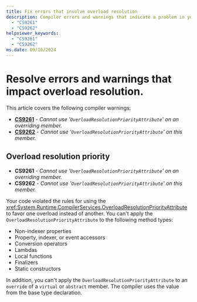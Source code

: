 ```yaml
---
title: Fix errors that involve overload resolution
description: Compiler errors and warnings that indicate a problem in your code related to overload resolution. Learn causes and fixes for these errors.
  - "CS9261"
  - "CS9262"
helpviewer_keywords:
  - "CS9261"
  - "CS9262"
ms.date: 09/10/2024
---
```

# Resolve errors and warnings that impact overload resolution.

This article covers the following compiler warnings:

- [**CS9261**](#overload-resolution-priority) - *Cannot use '`OverloadResolutionPriorityAttribute`' on an overriding member.*
- [**CS9262**](#overload-resolution-priority) - *Cannot use '`OverloadResolutionPriorityAttribute`' on this member.*

## Overload resolution priority

- **CS9261** - *Cannot use '`OverloadResolutionPriorityAttribute`' on an overriding member.*
- **CS9262** - *Cannot use '`OverloadResolutionPriorityAttribute`' on this member.*

Your code violated the rules for using the <xref:System.Runtime.CompilerServices.OverloadResolutionPriorityAttribute> to favor one overload instead of another. You can't apply the `OverloadResolutionPriorityAttribute` to the following method types:

- Non-indexer properties
- Property, indexer, or event accessors
- Conversion operators
- Lambdas
- Local functions
- Finalizers
- Static constructors

In addition, you can't apply the `OverloadResolutionPriorityAttribute` to an `override` of a `virtual` or `abstract` member. The compiler uses the value from the base type declaration.
